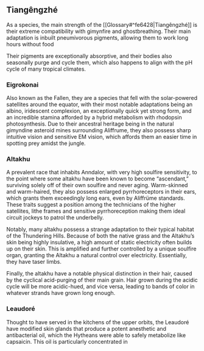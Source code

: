 ## Tiangêngzhé
As a species, the main strength of the [[Glossary#^fe6428|Tiangêngzhé]] is their extreme compatibility with gimynfire and ghostbreathing. Their main adaptation is inbuilt pneumivorous pigments, allowing them to work long hours without food

Their pigments are exceptionally absorptive, and their bodies also seasonally purge and cycle them, which also happens to align with the pH cycle of many tropical climates.

### Eigrokonai

Also known as the Fallen, they are a species that fell with the solar-powered satellites around the equator, with their most notable adaptations being an albino, iridescent complexion, an exceptionally quick yet strong form, and an incredible stamina afforded by a hybrid metabolism with rhodopsin photosynthesis. Due to their ancestral heritage being in the natural gimyndine asteroid mines surrounding Aliffrume, they also possess sharp intuitive vision and sensitive EM vision, which affords them an easier time in spotting prey amidst the jungle.

### Altakhu

A prevalent race that inhabits Anndalor, with very high soulfire sensitivity, to the point where some altakhu have been known to become “ascendant,” surviving solely off of their own soulfire and never aging. Warm-skinned and warm-haired, they also possess enlarged pyrrhoreceptors in their ears, which grants them exceedingly long ears, even by Aliffrüme standards. These traits suggest a position among the technicians of the higher satellites, lithe frames and sensitive pyrrhoreception making them ideal circuit jockeys to patrol the underbelly.  

Notably, many altakhu possess a strange adaptation to their typical habitat of the Thundering Hills. Because of both the native grass and the Altakhu’s skin being highly insulative, a high amount of static electricity often builds up on their skin. This is amplified and further controlled by a unique soulfire organ, granting the Altakhu a natural control over electricity. Essentially, they have taser limbs.  

Finally, the altakhu have a notable physical distinction in their hair, caused by the cyclical acid-purging of their main grain. Hair grown during the acidic cycle will be more acidic-hued, and vice versa, leading to bands of color in whatever strands have grown long enough.

### Leaudoré

Thought to have served in the kitchens of the upper orbits, the Leaudoré have modified skin glands that produce a potent anesthetic and antibacterial oil, which the Hytheans were able to safely metabolize like capsaicin. This oil is particularly concentrated in 
